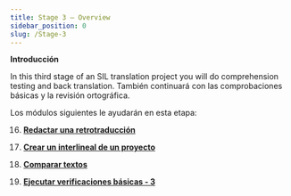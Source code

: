 ```yaml
---
title: Stage 3 – Overview
sidebar_position: 0
slug: /Stage-3
---
```




**Introducción**


In this third stage of an SIL translation project you will do comprehension testing and back translation. También continuará con las comprobaciones básicas y la revisión ortográfica.


Los módulos siguientes le ayudarán en esta etapa:


 16.  [**Redactar una retrotraducción**](/16.BT1)


 17.  [**Crear un interlineal de un proyecto**](/17.BT2)


 18.  [**Comparar textos**](/18.CT)


 19.  [**Ejecutar verificaciones básicas - 3**](/19.BC3)

